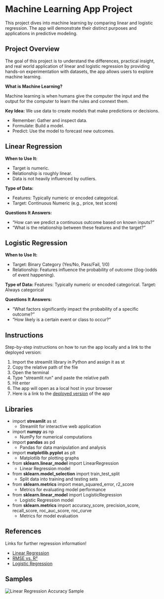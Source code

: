Machine Learning App Project
=================
This project dives into machine learning by comparing linear and logistic regression. The app will demonstrate their distinct purposes and applications in predictive modeling.

Project Overview
----------------
The goal of this project is to understand the differences, practical insight, and real world application of linear and logistic regression by providing hands-on experimentation with datasets, the app allows users to explore machine learning.

**What is Machine Learning?**

Machine learning is when humans give the computer the input and the output for the computer to learn the rules and connext them.

**Key Idea:** We use data to create models that make predictions or decisions.
- Remember: Gather and inspect data.
- Formulate: Build a model.
- Predict: Use the model to forecast new outcomes.

Linear Regression
-------------------
**When to Use It:**
- Target is numeric.
- Relationship is roughly linear.
- Data is not heavily influenced by outliers.

**Type of Data:**
- Features: Typically numeric or encoded categorical.
- Target: Continuous Numeric (e.g., price, test score)

**Questions It Answers:**
- “How can we predict a continuous outcome based on known inputs?”
- “What is the relationship between these features and the target?”

Logistic Regression
-------------------
**When to Use It:**
- Target: Binary Category (Yes/No, Pass/Fail, 1/0)
- Relationship: Features influence the probability of outcome ((log-)odds of event happening).

**Type of Data:**
Features: Typically numeric or encoded categorical.
Target: Always categorical

**Questions It Answers:**
- “What factors significantly impact the probability of a specific outcome?”
- “How likely is a certain event or class to occur?”

Instructions
------------
Step-by-step instructions on how to run the app locally and a link to the deployed version:
1. Import the streamlit library in Python and assign it as st
2. Copy the relative path of the file
3. Open the terminal
4. Type "streamlit run" and paste the relative path
5. Hit enter
6. The app will open as a local host in your browser
7. Here is a link to the [deployed version](https://sapienza-data-science-portfolio-iv2mfzqqgu9duwbxztczgj.streamlit.app/) of the app

Libraries
------------
- import **streamlit** as st
  - Streamlit for interactive web application
- import **numpy** as np
  - NumPy for numerical computations
- import **pandas** as pd
  - Pandas for data manipulation and analysis
- import **matplotlib.pyplot** as plt
  - Matplotlib for plotting graphs
- from **sklearn.linear_model** import LinearRegression
  - Linear Regression model
- from **sklearn.model_selection** import train_test_split
  - Split data into training and testing sets
- from **sklearn.metrics** import mean_squared_error, r2_score
  - Metrics for evaluating model performance
- from **sklearn.linear_model** import LogisticRegression
  - Logistic Regression model
- from **sklearn.metrics** import accuracy_score, precision_score, recall_score, roc_auc_score, roc_curve
  - Metrics for model evaluation

References
----------
Links for further regression information!

- [Linear Regression](https://vita.had.co.nz/papers/tidy-data.pdf](https://scikit-learn.org/stable/modules/generated/sklearn.linear_model.LinearRegression.html#sklearn.linear_model.LinearRegression.fit))
- [RMSE vs. R²](https://www.statology.org/rmse-vs-r-squared/)
- [Logistic Regression](https://scikit-learn.org/stable/modules/generated/sklearn.linear_model.LogisticRegression.html)

Samples
-------
![Linear Regression Accuracy Sample](/Users/justinsapienza/Documents/GitHub/SAPIENZA-Data-Science-Portfolio/MLStreamlitApp/assets/linear_regression_sample.png)
